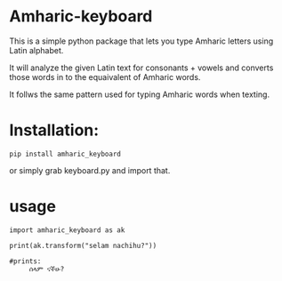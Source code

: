# Amharic-keyboard
This is a simple python package that lets you type Amharic letters using Latin alphabet. 

It will analyze the given Latin text for consonants + vowels and converts those words in to the equaivalent of Amharic words.

It follws the same pattern used for typing Amharic words when texting.

# Installation:

`pip install amharic_keyboard`

or simply grab keyboard.py and import that.


# usage

```
import amharic_keyboard as ak

print(ak.transform("selam nachihu?"))  

#prints:
     ሰላም ናችሁ?

```


